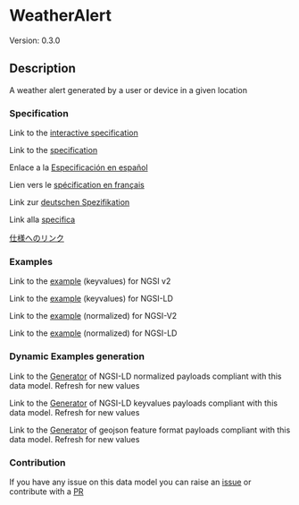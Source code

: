 # WeatherAlert
Version: 0.3.0

## Description 

A weather alert generated by a user or device in a given location
### Specification

Link to the [interactive specification](https://swagger.lab.fiware.org/?url=https://smart-data-models.github.io/dataModel.Weather/WeatherAlert/swagger.yaml)

Link to the [specification](https://github.com/smart-data-models/dataModel.Weather/blob/master/WeatherAlert/doc/spec.md)

Enlace a la [Especificación en español](https://github.com/smart-data-models/dataModel.Weather/blob/master/WeatherAlert/doc/spec_ES.md)

Lien vers le [spécification en français](https://github.com/smart-data-models/dataModel.Weather/blob/master/WeatherAlert/doc/spec_FR.md)

Link zur [deutschen Spezifikation](https://github.com/smart-data-models/dataModel.Weather/blob/master/WeatherAlert/doc/spec_DE.md)

Link alla [specifica](https://github.com/smart-data-models/dataModel.Weather/blob/master/WeatherAlert/doc/spec_IT.md)

[仕様へのリンク](https://github.com/smart-data-models/dataModel.Weather/blob/master/WeatherAlert/doc/spec_JA.md)
### Examples

Link to the [example](https://smart-data-models.github.io/dataModel.Weather/WeatherAlert/examples/example.json) (keyvalues) for NGSI v2

Link to the [example](https://smart-data-models.github.io/dataModel.Weather/WeatherAlert/examples/example.jsonld) (keyvalues) for NGSI-LD

Link to the [example](https://smart-data-models.github.io/dataModel.Weather/WeatherAlert/examples/example-normalized.json) (normalized) for NGSI-V2

Link to the [example](https://smart-data-models.github.io/dataModel.Weather/WeatherAlert/examples/example-normalized.jsonld) (normalized) for NGSI-LD
### Dynamic Examples generation

Link to the [Generator](https://smartdatamodels.org/extra/ngsi-ld_generator.php?schemaUrl=https://raw.githubusercontent.com/smart-data-models/dataModel.Weather/master/WeatherAlert/schema.json&email=info@smartdatamodels.org) of NGSI-LD normalized payloads compliant with this data model. Refresh for new values

Link to the [Generator](https://smartdatamodels.org/extra/ngsi-ld_generator_keyvalues.php?schemaUrl=https://raw.githubusercontent.com/smart-data-models/dataModel.Weather/master/WeatherAlert/schema.json&email=info@smartdatamodels.org) of NGSI-LD keyvalues payloads compliant with this data model. Refresh for new values

Link to the [Generator](https://smartdatamodels.org/extra/geojson_features_generator.php?schemaUrl=https://raw.githubusercontent.com/smart-data-models/dataModel.Weather/master/WeatherAlert/schema.json&email=info@smartdatamodels.org) of geojson feature format payloads compliant with this data model. Refresh for new values
### Contribution

 If you have any issue on this data model you can raise an [issue](https://github.com/smart-data-models/dataModel.Weather/issues)  or contribute with a [PR](https://github.com/smart-data-models/dataModel.Weather/pulls)